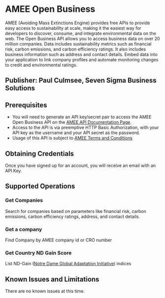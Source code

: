 # AMEE Open Business
AMEE (Avoiding Mass Extinctions Engine) provides free APIs to provide easy access to sustainability at scale, making it the easiest way for developers to discover, consume, and integrate environmental data on the web. The Open Business API allows you to access business data on over 20 million companies. Data includes sustainability metrics such as financial risk, carbon emissions, and carbon efficiency ratings. It also includes business information such as address and contact details. Embed data into your application to link company profiles and automate monitoring changes to credit and environmental ratings.

## Publisher: Paul Culmsee, Seven Sigma Business Solutions

## Prerequisites
* You will need to generate an API key/secret pair to access the AMEE Open Business API on the [AMEE API Documentation Page](https://www.amee.com/api#/documentation).
* Access to the API is via preemptive HTTP Basic Authorization, with your API key as the username and your API secret as the password.
* Usage of this API is subject to [AMEE Terms and Conditions](https://www.amee.com/terms-and-conditions)

## Obtaining Credentials
Once you have signed up for an account, you will receive an email with an API Key.

## Supported Operations
### Get Companies
Search for companies based on parameters like financial risk, carbon emissions, carbon efficiency ratings, address, and contact details.
### Get a company
Find Company by AMEE company id or CRO number
### Get Country ND Gain Score
List ND-Gain ([Notre Dame Global Adaptation Initiative](https://gain-new.crc.nd.edu/ranking?msclkid=a668bb78bc5811ecbb12c95a4ea5e565)) indices


## Known Issues and Limitations
There are no known issues at this time.